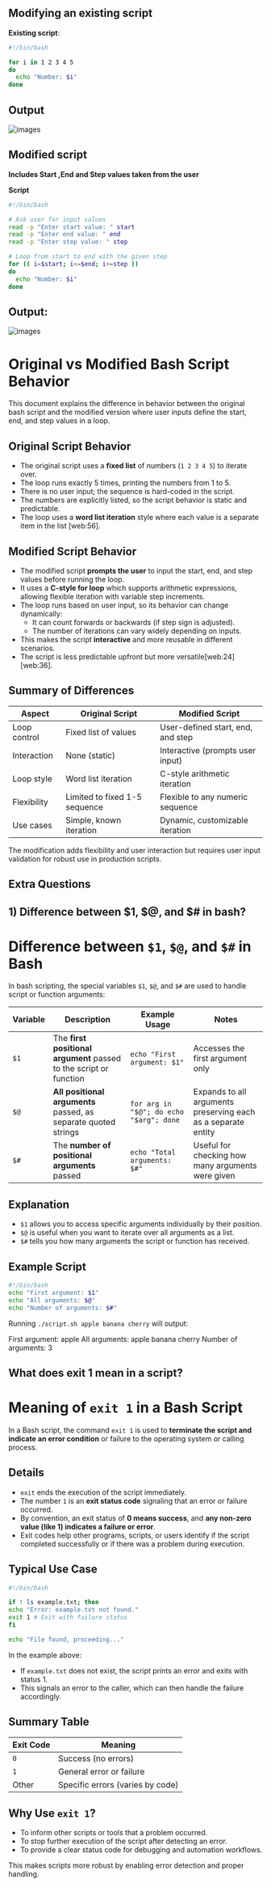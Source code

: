 ## **Modifying an existing script** 
**Existing script**:
```bash
#!/bin/bash

for i in 1 2 3 4 5
do
  echo "Number: $i"
done
```


## Output
![images](./images/print.png)


## Modified script 
**Includes Start ,End and Step values taken from the user**

**Script**
```bash
#!/bin/bash

# Ask user for input values
read -p "Enter start value: " start
read -p "Enter end value: " end
read -p "Enter step value: " step

# Loop from start to end with the given step
for (( i=$start; i<=$end; i+=step ))
do
  echo "Number: $i"
done
```

## Output:
![images](./images/enhanced.png)






# Original vs Modified Bash Script Behavior

This document explains the difference in behavior between the original bash script and the modified version where user inputs define the start, end, and step values in a loop.

## Original Script Behavior

- The original script uses a **fixed list** of numbers (`1 2 3 4 5`) to iterate over.
- The loop runs exactly 5 times, printing the numbers from 1 to 5.
- There is no user input; the sequence is hard-coded in the script.
- The numbers are explicitly listed, so the script behavior is static and predictable.
- The loop uses a **word list iteration** style where each value is a separate item in the list [web:56].

## Modified Script Behavior


- The modified script **prompts the user** to input the start, end, and step values before running the loop.
- It uses a **C-style for loop** which supports arithmetic expressions, allowing flexible iteration with variable step increments.
- The loop runs based on user input, so its behavior can change dynamically:
  - It can count forwards or backwards (if step sign is adjusted).
  - The number of iterations can vary widely depending on inputs.
- This makes the script **interactive** and more reusable in different scenarios.
- The script is less predictable upfront but more versatile[web:24][web:36].

## Summary of Differences

| Aspect               | Original Script                | Modified Script                      |
|----------------------|-------------------------------|------------------------------------|
| Loop control         | Fixed list of values           | User-defined start, end, and step  |
| Interaction          | None (static)                  | Interactive (prompts user input)   |
| Loop style           | Word list iteration            | C-style arithmetic iteration       |
| Flexibility          | Limited to fixed 1-5 sequence  | Flexible to any numeric sequence   |
| Use cases            | Simple, known iteration        | Dynamic, customizable iteration    |

The modification adds flexibility and user interaction but requires user input validation for robust use in production scripts.




## Extra Questions 
## 1) Difference between $1, $@, and $# in bash?

# Difference between `$1`, `$@`, and `$#` in Bash

In bash scripting, the special variables `$1`, `$@`, and `$#` are used to handle script or function arguments:

| Variable | Description                                         | Example Usage                            | Notes                                                         |
|----------|-----------------------------------------------------|-----------------------------------------|---------------------------------------------------------------|
| `$1`     | The **first positional argument** passed to the script or function | `echo "First argument: $1"`              | Accesses the first argument only                              |
| `$@`     | **All positional arguments** passed, as separate quoted strings  | `for arg in "$@"; do echo "$arg"; done` | Expands to all arguments preserving each as a separate entity |
| `$#`     | The **number of positional arguments** passed      | `echo "Total arguments: $#"`              | Useful for checking how many arguments were given             |

## Explanation

- `$1` allows you to access specific arguments individually by their position.
- `$@` is useful when you want to iterate over all arguments as a list.
- `$#` tells you how many arguments the script or function has received.

## Example Script

```bash
#!/bin/bash
echo "First argument: $1"
echo "All arguments: $@"
echo "Number of arguments: $#"
```

Running `./script.sh apple banana cherry` will output:

First argument: apple
All arguments: apple banana cherry
Number of arguments: 3



## What does exit 1 mean in a script?
# Meaning of `exit 1` in a Bash Script

In a Bash script, the command `exit 1` is used to **terminate the script and indicate an error condition** or failure to the operating system or calling process.

## Details

- `exit` ends the execution of the script immediately.
- The number `1` is an **exit status code** signaling that an error or failure occurred.
- By convention, an exit status of **0 means success**, and **any non-zero value (like 1) indicates a failure or error**.
- Exit codes help other programs, scripts, or users identify if the script completed successfully or if there was a problem during execution.

## Typical Use Case

```bash
#!/bin/bash

if ! ls example.txt; then
echo "Error: example.txt not found."
exit 1 # Exit with failure status
fi

echo "File found, proceeding..."
```


In the example above:

- If `example.txt` does not exist, the script prints an error and exits with status 1.
- This signals an error to the caller, which can then handle the failure accordingly.

## Summary Table

| Exit Code | Meaning                          |
|-----------|---------------------------------|
| `0`       | Success (no errors)             |
| `1`       | General error or failure        |
| Other     | Specific errors (varies by code)|

## Why Use `exit 1`?

- To inform other scripts or tools that a problem occurred.
- To stop further execution of the script after detecting an error.
- To provide a clear status code for debugging and automation workflows.

This makes scripts more robust by enabling error detection and proper handling.



